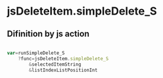 # jsDeleteItem.simpleDelete_S

## Difinition by js action

```js.js

var=runSimpleDelete_S
	?func=jsDeleteItem.simpleDelete_S
		&selectedItemString
		&listIndexListPositionInt
```


